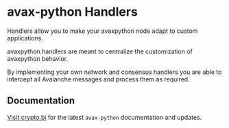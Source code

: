# avax-python Handlers

Handlers allow you to make your avaxpython node adapt to custom applications.

avaxpython.handlers are meant to centralize the customization of avaxpython behavior.

By implementing your own network and consensus handlers you are able to intercept all Avalanche messages and process them as required.

## Documentation

[Visit crypto.bi](https://crypto.bi/) for the latest `avax-python` documentation and updates.